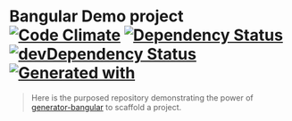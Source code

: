 # Bangular Demo project <br> [![Code Climate](https://codeclimate.com/github/42Zavattas/bangular-demo/badges/gpa.svg)](https://codeclimate.com/github/42Zavattas/bangular-demo) [![Dependency Status](https://david-dm.org/42Zavattas/bangular-demo.svg)](https://david-dm.org/42Zavattas/bangular-demo) [![devDependency Status](https://david-dm.org/42Zavattas/bangular-demo/dev-status.svg)](https://david-dm.org/42Zavattas/bangular-demo#info=devDependencies) [![Generated with](https://img.shields.io/badge/generated%20with-bangular-blue.svg?style=flat-square)](https://github.com/42Zavattas/generator-bangular)

> Here is the purposed repository demonstrating the power of [generator-bangular](https://github.com/42Zavattas/generator-bangular) to scaffold a project.
